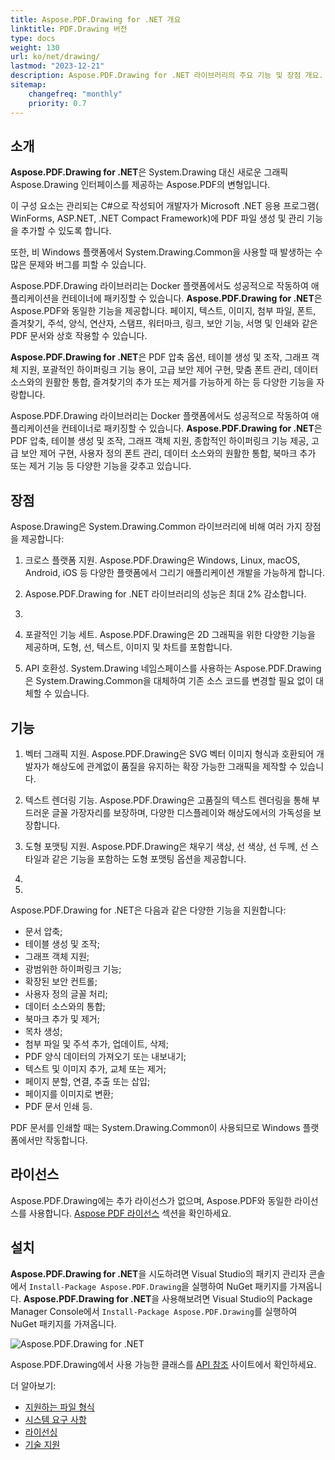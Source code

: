 ```yaml
---
title: Aspose.PDF.Drawing for .NET 개요
linktitle: PDF.Drawing 버전
type: docs
weight: 130
url: ko/net/drawing/
lastmod: "2023-12-21"
description: Aspose.PDF.Drawing for .NET 라이브러리의 주요 기능 및 장점 개요.
sitemap:
    changefreq: "monthly"
    priority: 0.7
---
```


## 소개

**Aspose.PDF.Drawing for .NET**은 System.Drawing 대신 새로운 그래픽 Aspose.Drawing 인터페이스를 제공하는 Aspose.PDF의 변형입니다.

이 구성 요소는 관리되는 C#으로 작성되어 개발자가 Microsoft .NET 응용 프로그램( WinForms, ASP.NET, .NET Compact Framework)에 PDF 파일 생성 및 관리 기능을 추가할 수 있도록 합니다.

또한, 비 Windows 플랫폼에서 System.Drawing.Common을 사용할 때 발생하는 수많은 문제와 버그를 피할 수 있습니다.

Aspose.PDF.Drawing 라이브러리는 Docker 플랫폼에서도 성공적으로 작동하여 애플리케이션을 컨테이너에 패키징할 수 있습니다.
**Aspose.PDF.Drawing for .NET**은 Aspose.PDF와 동일한 기능을 제공합니다. 페이지, 텍스트, 이미지, 첨부 파일, 폰트, 즐겨찾기, 주석, 양식, 연산자, 스탬프, 워터마크, 링크, 보안 기능, 서명 및 인쇄와 같은 PDF 문서와 상호 작용할 수 있습니다.

**Aspose.PDF.Drawing for .NET**은 PDF 압축 옵션, 테이블 생성 및 조작, 그래프 객체 지원, 포괄적인 하이퍼링크 기능 용이, 고급 보안 제어 구현, 맞춤 폰트 관리, 데이터 소스와의 원활한 통합, 즐겨찾기의 추가 또는 제거를 가능하게 하는 등 다양한 기능을 자랑합니다.

Aspose.PDF.Drawing 라이브러리는 Docker 플랫폼에서도 성공적으로 작동하여 애플리케이션을 컨테이너로 패키징할 수 있습니다.
**Aspose.PDF.Drawing for .NET**은 PDF 압축, 테이블 생성 및 조작, 그래프 객체 지원, 종합적인 하이퍼링크 기능 제공, 고급 보안 제어 구현, 사용자 정의 폰트 관리, 데이터 소스와의 원활한 통합, 북마크 추가 또는 제거 기능 등 다양한 기능을 갖추고 있습니다.

## 장점

Aspose.Drawing은 System.Drawing.Common 라이브러리에 비해 여러 가지 장점을 제공합니다:

1. 크로스 플랫폼 지원. Aspose.PDF.Drawing은 Windows, Linux, macOS, Android, iOS 등 다양한 플랫폼에서 그리기 애플리케이션 개발을 가능하게 합니다.

1. Aspose.PDF.Drawing for .NET 라이브러리의 성능은 최대 2% 감소합니다.

1.
1. 포괄적인 기능 세트. Aspose.PDF.Drawing은 2D 그래픽을 위한 다양한 기능을 제공하며, 도형, 선, 텍스트, 이미지 및 차트를 포함합니다.

1. API 호환성. System.Drawing 네임스페이스를 사용하는 Aspose.PDF.Drawing은 System.Drawing.Common을 대체하여 기존 소스 코드를 변경할 필요 없이 대체할 수 있습니다.

## 기능

1. 벡터 그래픽 지원. Aspose.PDF.Drawing은 SVG 벡터 이미지 형식과 호환되어 개발자가 해상도에 관계없이 품질을 유지하는 확장 가능한 그래픽을 제작할 수 있습니다.

1. 텍스트 렌더링 기능. Aspose.PDF.Drawing은 고품질의 텍스트 렌더링을 통해 부드러운 글꼴 가장자리를 보장하며, 다양한 디스플레이와 해상도에서의 가독성을 보장합니다.

1. 도형 포맷팅 지원. Aspose.PDF.Drawing은 채우기 색상, 선 색상, 선 두께, 선 스타일과 같은 기능을 포함하는 도형 포맷팅 옵션을 제공합니다.

1.
1.

Aspose.PDF.Drawing for .NET은 다음과 같은 다양한 기능을 지원합니다:

- 문서 압축;
- 테이블 생성 및 조작;
- 그래프 객체 지원;
- 광범위한 하이퍼링크 기능;
- 확장된 보안 컨트롤;
- 사용자 정의 글꼴 처리;
- 데이터 소스와의 통합;
- 북마크 추가 및 제거;
- 목차 생성;
- 첨부 파일 및 주석 추가, 업데이트, 삭제;
- PDF 양식 데이터의 가져오기 또는 내보내기;
- 텍스트 및 이미지 추가, 교체 또는 제거;
- 페이지 분할, 연결, 추출 또는 삽입;
- 페이지를 이미지로 변환;
- PDF 문서 인쇄 등.

PDF 문서를 인쇄할 때는 System.Drawing.Common이 사용되므로 Windows 플랫폼에서만 작동합니다.

## 라이선스

Aspose.PDF.Drawing에는 추가 라이선스가 없으며, Aspose.PDF와 동일한 라이선스를 사용합니다. [Aspose PDF 라이선스](/pdf/net/licensing/) 섹션을 확인하세요.

## 설치

**Aspose.PDF.Drawing for .NET**을 시도하려면 Visual Studio의 패키지 관리자 콘솔에서 `Install-Package Aspose.PDF.Drawing`을 실행하여 NuGet 패키지를 가져옵니다.
**Aspose.PDF.Drawing for .NET**을 사용해보려면 Visual Studio의 Package Manager Console에서 `Install-Package Aspose.PDF.Drawing`를 실행하여 NuGet 패키지를 가져옵니다.

![Aspose.PDF.Drawing for .NET](nuget.png)

Aspose.PDF.Drawing에서 사용 가능한 클래스를 [API 참조](https://reference.aspose.com/pdf/net/aspose.pdf.drawing/) 사이트에서 확인하세요.

더 알아보기:

- [지원하는 파일 형식](/pdf/net/supported-file-formats/)
- [시스템 요구 사항](/pdf/net/system-requirements/)
- [라이선싱](/pdf/net/licensing/)
- [기술 지원](/pdf/net/technical-support/)
